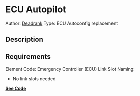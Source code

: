 # ECU Autopilot
Author: [Deadrank](https://community.dualthegame.com/accounts/profile/62565/)
Type: ECU Autoconfig replacement

## Description


## Requirements
Element Code: Emergency Controller (ECU)
Link Slot Naming:
* No link slots needed


 [**__See Code__**](https://github.com/Zer0Krypt/dual-universe-lua-library/blob/master/dynamic-core-unit/ECU%20Autopilot%20-%20Deadrank/ECU-Autopilot.lua)